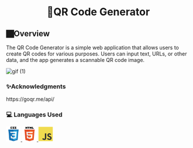<h1 align="center"> 🌟QR Code Generator</h1>

<h2>🏿Overview</h2>
The QR Code Generator is a simple web application that allows users to create QR codes for various purposes. Users can input text, URLs, or other data, and the app generates a scannable QR code image. 

![gif (1)](https://github.com/aditisingh02/QR_code_generator/assets/140513260/f27adddb-d718-4e3c-ad5c-ee2a9bcfe4d4)



<h3>✨Acknowledgments</h3>
https://goqr.me/api/

<h3 align="left">💻 Languages Used</h3>
<p align="left"><a href="https://www.w3schools.com/css/" target="_blank" rel="noreferrer"> <img src="https://raw.githubusercontent.com/devicons/devicon/master/icons/css3/css3-original-wordmark.svg" alt="css3" width="40" height="40"/> </a> <a href="https://www.w3.org/html/" target="_blank" rel="noreferrer"> <img src="https://raw.githubusercontent.com/devicons/devicon/master/icons/html5/html5-original-wordmark.svg" alt="html5" width="40" height="40"/> </a> <a href="https://developer.mozilla.org/en-US/docs/Web/JavaScript" target="_blank" rel="noreferrer"> <img src="https://raw.githubusercontent.com/devicons/devicon/master/icons/javascript/javascript-original.svg" alt="javascript" width="40" height="40"/> </a> </p>
